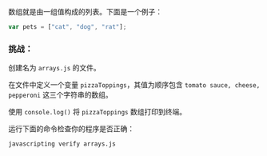 数组就是由一组值构成的列表。下面是一个例子：

```js
var pets = ["cat", "dog", "rat"];
```

### 挑战：

创建名为 `arrays.js` 的文件。

在文件中定义一个变量 `pizzaToppings`，其值为顺序包含 `tomato sauce, cheese, pepperoni` 这三个字符串的数组。

使用 `console.log()` 将 `pizzaToppings` 数组打印到终端。

运行下面的命令检查你的程序是否正确：

```bash
javascripting verify arrays.js
```
